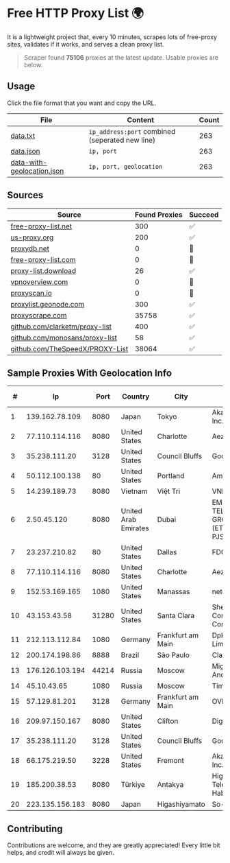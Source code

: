 
# Free HTTP Proxy List 🌍

It is a lightweight project that, every 10 minutes, scrapes lots of free-proxy sites, validates if it works, and serves a clean proxy list.


> Scraper found **75106** proxies at the latest update. Usable proxies are below.

## Usage

Click the file format that you want and copy the URL.


|File|Content|Count|
|----|-------|-----|
|[data.txt](https://raw.githubusercontent.com/themiralay/Proxy-List-World/master/data.txt)|`ip_address:port` combined (seperated new line)|263|
|[data.json](https://raw.githubusercontent.com/themiralay/Proxy-List-World/master/data.json)|`ip, port`|263|
|[data-with-geolocation.json](https://raw.githubusercontent.com/themiralay/Proxy-List-World/master/data-with-geolocation.json)|`ip, port, geolocation`|263|

## Sources

|Source|Found Proxies|Succeed|
|------|-------------|-------|
|[free-proxy-list.net](https://free-proxy-list.net)|300|✅|
|[us-proxy.org](https://www.us-proxy.org)|200|✅|
|[proxydb.net](http://proxydb.net)|0|🚫|
|[free-proxy-list.com](https://free-proxy-list.com/?page=&port=&type%5B%5D=http&type%5B%5D=https&up_time=0&search=Search)|0|🚫|
|[proxy-list.download](https://www.proxy-list.download/HTTP)|26|✅|
|[vpnoverview.com](https://vpnoverview.com/privacy/anonymous-browsing/free-proxy-servers)|0|🚫|
|[proxyscan.io](https://www.proxyscan.io)|0|🚫|
|[proxylist.geonode.com](https://proxylist.geonode.com/api/proxy-list?limit=300&page=1&sort_by=lastChecked&sort_type=desc&protocols=http,https)|300|✅|
|[proxyscrape.com](https://api.proxyscrape.com/v2/?request=displayproxies&protocol=http&timeout=10000&country=all&ssl=all&anonymity=all)|35758|✅|
|[github.com/clarketm/proxy-list](https://raw.githubusercontent.com/clarketm/proxy-list/master/proxy-list-raw.txt)|400|✅|
|[github.com/monosans/proxy-list](https://raw.githubusercontent.com/monosans/proxy-list/main/proxies/http.txt)|58|✅|
|[github.com/TheSpeedX/PROXY-List](https://raw.githubusercontent.com/TheSpeedX/PROXY-List/master/http.txt)|38064|✅|


## Sample Proxies With Geolocation Info

|#|Ip|Port|Country|City|Internet Service Provider|
|-|--|----|-------|----|-------------------------|
|1|139.162.78.109|8080|Japan|Tokyo|Akamai Technologies, Inc.|
|2|77.110.114.116|8080|United States|Charlotte|Aeza International LTD|
|3|35.238.111.20|3128|United States|Council Bluffs|Google LLC|
|4|50.112.100.138|80|United States|Portland|Amazon.com, Inc.|
|5|14.239.189.73|8080|Vietnam|Việt Trì|VNPT|
|6|2.50.45.120|8080|United Arab Emirates|Dubai|EMIRATES TELECOMMUNICATIONS GROUP COMPANY (ETISALAT GROUP) PJSC|
|7|23.237.210.82|80|United States|Dallas|FDCservers.net|
|8|77.110.114.116|8080|United States|Charlotte|Aeza International LTD|
|9|152.53.169.165|1080|United States|Manassas|netcup GmbH|
|10|43.153.43.58|31280|United States|Santa Clara|Shenzhen Tencent Computer Systems Company Limited|
|11|212.113.112.84|1080|Germany|Frankfurt am Main|DpkgSoft International Limited|
|12|200.174.198.86|8888|Brazil|São Paulo|Claro S.A|
|13|176.126.103.194|44214|Russia|Moscow|Miglovets Egor Andreevich|
|14|45.10.43.65|1080|Russia|Moscow|TimeWeb LLC|
|15|57.129.81.201|3128|Germany|Frankfurt am Main|OVH SAS|
|16|209.97.150.167|8080|United States|Clifton|DigitalOcean, LLC|
|17|35.238.111.20|3128|United States|Council Bluffs|Google LLC|
|18|66.175.219.50|3228|United States|Fremont|Akamai Technologies, Inc.|
|19|185.200.38.53|8080|Türkiye|Antakya|High Speed Telekomunikasyon ve Hab. Hiz. Ltd. Sti.|
|20|223.135.156.183|8080|Japan|Higashiyamato|So-net Corporation|



## Contributing

Contributions are welcome, and they are greatly appreciated! Every
little bit helps, and credit will always be given.

